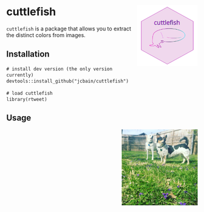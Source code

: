 # cuttlefish <img src="man/figures/cuttlefish2.png" width="160px" align="right" />

`cuttlefish` is a package that allows you to extract the distinct colors from images.

## Installation

```splus
# install dev version (the only version currently)
devtools::install_github("jcbain/cuttlefish")

# load cuttlefish
library(rtweet)
```

## Usage
<img src="man/figures/prairie_pippa.jpg" width="200px" align="right" />
